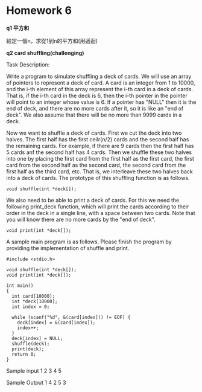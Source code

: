 # Homework 6

**q1 平方和**

給定一個n，求從1到n的平方和(用遞迴)


**q2 card shuffling(challenging)**

Task Description:

Write a program to simulate shuffling a deck of cards. We will use an array of pointers to represent a deck of card. A card is an integer from 1 to 10000, and the i-th element of this array represent the i-th card in a deck of cards. That is, if the i-th card in the deck is 6, then the i-th pointer in the pointer will point to an integer whose value is 6. If a pointer has "NULL" then it is the end of deck, and there are no more cards after it, so it is like an "end of deck". We also assume that there will be no more than 9999 cards in a deck.


Now we want to shuffle a deck of cards. First we cut the deck into two halves. The first half has the first ceilr(n/2) cards and the second half has the remaining cards. For example, if there are 9 cards then the first half has 5 cards anf the second half has 4 cards. Then we shuffle these two halves into one by placing the first card from the first half as the first card, the first card from the second half as the second card, the second card from the first half as the third card, etc. That is, we interleave these two halves back into a deck of cards. The prototype of this shuffling function is as follows.

```
void shuffle(int *deck[]);
```

We also need to be able to print a deck of cards. For this we need the following print_deck function, which will print the cards according to their order in the deck in a single line, with a space between two cards. Note that you will know there are no more cards by the "end of deck".

```
void print(int *deck[]);
```
A sample main program is as follows. Please finish the program by providing the implementation of shuffle and print.

```
#include <stdio.h>

void shuffle(int *deck[]);
void print(int *deck[]);

int main()
{
  int card[10000];
  int *deck[10000];
  int index = 0;

  while (scanf("%d", &(card[index])) != EOF) {
    deck[index] = &(card[index]);
    index++;
  }
  deck[index] = NULL;
  shuffle(deck);
  print(deck);  
  return 0;
}
```

Sample input
1 2 3 4 5

Sample Output
1 4 2 5 3
